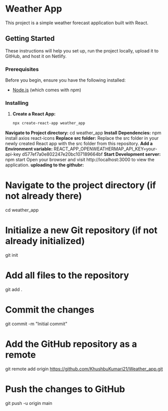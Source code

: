 # Weather App

This project is a simple weather forecast application built with React.

## Getting Started

These instructions will help you set up, run the project locally, upload it to GitHub, and host it on Netlify.

### Prerequisites

Before you begin, ensure you have the following installed:

- [Node.js](https://nodejs.org/) (which comes with npm)

### Installing

1. **Create a React App:**
   ```bash
   npx create-react-app weather_app

**Navigate to Project directory:**
cd weather_app
**Install Dependencies:**
npm install axios react-icons
**Replace src folder:**
Replace the src folder in your newly created React app with the src folder from this repository.
**Add a Environment variable:**
REACT_APP_OPENWEATHERMAP_API_KEY=your-api-key
d577ef7a0e802247e20bc107189664bf
**Start Development server:**
npm start
Open your browser and visit http://localhost:3000 to view the application.
**uploading to the githubr:**
# Navigate to the project directory (if not already there)
cd weather_app

# Initialize a new Git repository (if not already initialized)
git init

# Add all files to the repository
git add .

# Commit the changes
git commit -m "Initial commit"

# Add the GitHub repository as a remote
git remote add origin https://github.com/KhushbuKumari21/Weather_app.git
# Push the changes to GitHub
git push -u origin main

